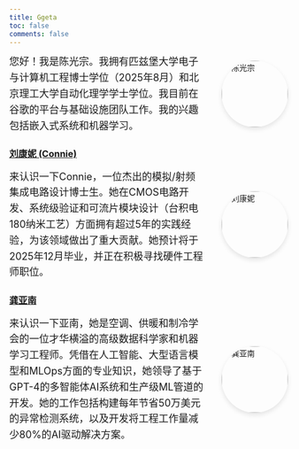 ```yaml
---
title: Ggeta
toc: false
comments: false
---
```


<div style="display: flex; align-items: center; gap: 30px; margin-bottom: 20px;">
  <div style="flex: 1;">
  <p style="margin: 0; font-size: 18px; line-height: 1.6;">您好！我是陈光宗。我拥有匹兹堡大学电子与计算机工程博士学位（2025年8月）和北京理工大学自动化理学学士学位。我目前在谷歌的平台与基础设施团队工作。我的兴趣包括嵌入式系统和机器学习。</p>
  </div>
  <div style="flex: 0 0 120px;">
    <img src="https://avatars.githubusercontent.com/u/18215354?v=4" alt="陈光宗" style="width: 120px; height: 120px; border-radius: 50%; object-fit: cover; box-shadow: 0 4px 8px rgba(0,0,0,0.1);">
  </div>
</div>


### [刘康妮 (Connie)](/zh-cn/connie/)

<div style="display: flex; align-items: center; gap: 30px; margin-bottom: 20px;">
  <div style="flex: 1;">
    <p style="margin: 0; font-size: 18px; line-height: 1.6;">来认识一下Connie，一位杰出的模拟/射频集成电路设计博士生。她在CMOS电路开发、系统级验证和可流片模块设计（台积电180纳米工艺）方面拥有超过5年的实践经验，为该领域做出了重大贡献。她预计将于2025年12月毕业，并正在积极寻找硬件工程师职位。</p>
  </div>
  <div style="flex: 0 0 120px;">
    <img src="/images/connie-pitt.jpg" alt="刘康妮" style="width: 120px; height: 120px; border-radius: 50%; object-fit: cover; box-shadow: 0 4px 8px rgba(0,0,0,0.1);">
  </div>
</div>

### [龚亚南](/zh-cn/yanan/)

<div style="display: flex; align-items: center; gap: 30px; margin-bottom: 20px;">
  <div style="flex: 1;">
    <p style="margin: 0; font-size: 18px; line-height: 1.6;">来认识一下亚南，她是空调、供暖和制冷学会的一位才华横溢的高级数据科学家和机器学习工程师。凭借在人工智能、大型语言模型和MLOps方面的专业知识，她领导了基于GPT-4的多智能体AI系统和生产级ML管道的开发。她的工作包括构建每年节省50万美元的异常检测系统，以及开发将工程工作量减少80%的AI驱动解决方案。</p>
  </div>
  <div style="flex: 0 0 120px;">
    <img src="/images/yanan.png" alt="龚亚南" style="width: 120px; height: 120px; border-radius: 50%; object-fit: cover; box-shadow: 0 4px 8px rgba(0,0,0,0.1);">
  </div>
</div>